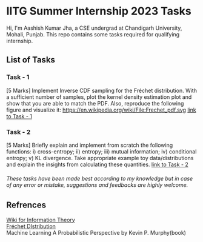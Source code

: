 # IITG Summer Internship 2023 Tasks

Hi, I'm Aashish Kumar Jha, a CSE undergrad at Chandigarh University, Mohali, Punjab.
This repo contains some tasks required for qualifying internship. 

## List of Tasks

### Task - 1
[5 Marks] Implement Inverse CDF sampling for the Fréchet distribution. With a sufficient number of samples, plot the kernel density estimation plot and show that you are able to match the PDF. Also, reproduce the following figure and visualize it: https://en.wikipedia.org/wiki/File:Frechet_pdf.svg
[link to Task - 1](https://github.com/me-aashish/IITG-Summer-Internship-2023-Tasks/blob/1b942b377cab618aacd97107a74375591592c4c6/IITG%20task-1.ipynb)

### Task - 2
[5 Marks] Briefly explain and implement from scratch the following functions: i) cross-entropy; ii) entropy; iii) mutual information; iv) conditional entropy; v) KL divergence. Take appropriate example toy data/distributions and explain the insights from calculating these quantities.
[link to Task - 2](https://github.com/me-aashish/IITG-Summer-Internship-2023-Tasks/blob/1b942b377cab618aacd97107a74375591592c4c6/IITG%20task%20-%202.ipynb) 

###### These tasks have been made best according to my knowledge but in case of any error or mistake, suggestions and feedbacks are highly welcome.

## Refrences 

[Wiki for Information Theory](https://en.wikipedia.org/wiki/Information_theory) \
[Fréchet DIstribution](https://en.wikipedia.org/wiki/Information_theory) \
Machine Learning A Probabilistic Perspective by Kevin P. Murphy(book)


